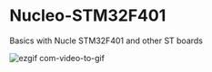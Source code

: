 # Nucleo-STM32F401
Basics with Nucle STM32F401 and other ST boards



![ezgif com-video-to-gif](https://user-images.githubusercontent.com/10786872/56136223-a6cfa200-5f92-11e9-8e93-d68cbaa4b3cc.gif)
